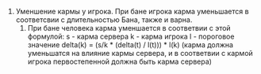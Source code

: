 1. Уменшение кармы у игрока. При бане игрока карма уменьшается в соответсвии с длительностью
   Бана, также и варна.
   1. При бане человека карма уменшается в соответвии с этой формулой:
      s - карма сервера 
      k - карма игрока 
      l - пороговое значение 
      delta(k) = (s/k * (delta(t) / l(t))) * l(k) 
      (карма должна уменьшатся на влияние кармы сервера, и в соответвии с кармой игрока 
      первостепенной должна быть карма сервера)